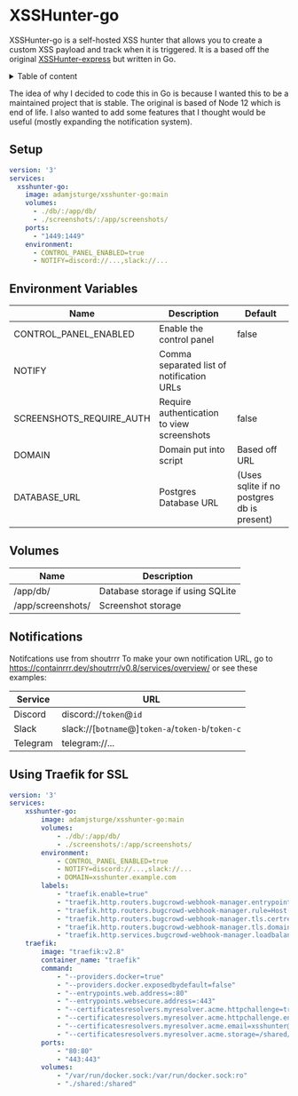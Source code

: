 # XSSHunter-go

XSSHunter-go is a self-hosted XSS hunter that allows you to create a custom XSS payload and track when it is triggered. It is a based off the original [XSSHunter-express](https://github.com/mandatoryprogrammer/xsshunter-express) but written in Go.

<!-- Table of content -->
<details>
    <summary>Table of content</summary>
    <ol>
        <li><a href="#setup">Setup</a></li>
        <li><a href="#environment-variables">Environment Variables</a></li>
        <li><a href="#volumes">Volumes</a></li>
        <li><a href="#notifications">Notifications</a></li>
        <li><a href="#using-traefik-for-ssl">Using Traefik for SSL</a></li>
    </ol>
</details>


The idea of why I decided to code this in Go is because I wanted this to be a maintained project that is stable. The original is based of Node 12 which is end of life. I also wanted to add some features that I thought would be useful (mostly expanding the notification system).

## Setup

```yml
version: '3'
services:
  xsshunter-go:
    image: adamjsturge/xsshunter-go:main
    volumes:
      - ./db/:/app/db/
      - ./screenshots/:/app/screenshots/
    ports:
      - "1449:1449"
    environment:
      - CONTROL_PANEL_ENABLED=true
      - NOTIFY=discord://...,slack://...
```

## Environment Variables

| Name | Description | Default |
| --- | --- | --- |
| CONTROL_PANEL_ENABLED | Enable the control panel | false |
| NOTIFY | Comma separated list of notification URLs |  |
| SCREENSHOTS_REQUIRE_AUTH | Require authentication to view screenshots | false |
| DOMAIN | Domain put into script | Based off URL |
| DATABASE_URL | Postgres Database URL | (Uses sqlite if no postgres db is present) |

## Volumes

| Name | Description |
| --- | --- |
| /app/db/ | Database storage if using SQLite |
| /app/screenshots/ | Screenshot storage |

## Notifications

Notifcations use from shoutrrr
To make your own notification URL, go to https://containrrr.dev/shoutrrr/v0.8/services/overview/ or see these examples:

| Service | URL |
| --- | --- |
| Discord | discord://`token`@`id` |
| Slack | slack://\[`botname`@\]`token-a`/`token-b`/`token-c` |
| Telegram | telegram://... |

## Using Traefik for SSL

```yml
version: '3'
services:
    xsshunter-go:
        image: adamjsturge/xsshunter-go:main
        volumes:
            - ./db/:/app/db/
            - ./screenshots/:/app/screenshots/
        environment:
            - CONTROL_PANEL_ENABLED=true
            - NOTIFY=discord://...,slack://...
            - DOMAIN=xsshunter.example.com
        labels:
            - "traefik.enable=true"
            - "traefik.http.routers.bugcrowd-webhook-manager.entrypoints=web, websecure"
            - "traefik.http.routers.bugcrowd-webhook-manager.rule=Host(`xsshunter.example.com`)"
            - "traefik.http.routers.bugcrowd-webhook-manager.tls.certresolver=myresolver"
            - "traefik.http.routers.bugcrowd-webhook-manager.tls.domains[0].main=xsshunter.example.com"
            - "traefik.http.services.bugcrowd-webhook-manager.loadbalancer.server.port=1449"
    traefik:
        image: "traefik:v2.8"
        container_name: "traefik"
        command:
            - "--providers.docker=true"
            - "--providers.docker.exposedbydefault=false"
            - "--entrypoints.web.address=:80"
            - "--entrypoints.websecure.address=:443"
            - "--certificatesresolvers.myresolver.acme.httpchallenge=true"
            - "--certificatesresolvers.myresolver.acme.httpchallenge.entrypoint=web"
            - "--certificatesresolvers.myresolver.acme.email=xsshunter@example.com"
            - "--certificatesresolvers.myresolver.acme.storage=/shared/acme.json"
        ports:
            - "80:80"
            - "443:443"
        volumes:
            - "/var/run/docker.sock:/var/run/docker.sock:ro"
            - "./shared:/shared"
```